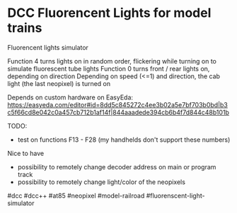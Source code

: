 
# DCC Fluorencent Lights for model trains

Fluorencent lights simulator 

Function 4 turns lights on in random order, flickering while turning on to simulate fluorescent tube lights
Function 0 turns front / rear lights on, depending on direction
Depending on speed (<=1) and direction, the cab light (the last neopixel) is turned on

Depends on custom hardware on EasyEda:
https://easyeda.com/editor#id=8dd5c845272c4ee3b02a5e7bf703b0bd|b3c5f66cd8e042c0a457cb712b1af14f|844aaadede394cb6b4f7d844c48b101b

TODO:
 - test on functions F13 - F28 (my handhelds don't support these numbers)

Nice to have
 - possibility to remotely change decoder address on main or program track
 - possibility to remotely change light/color of the neopixels



 #dcc #dcc++ #at85 #neopixel #model-railroad #fluorenscent-light-simulator